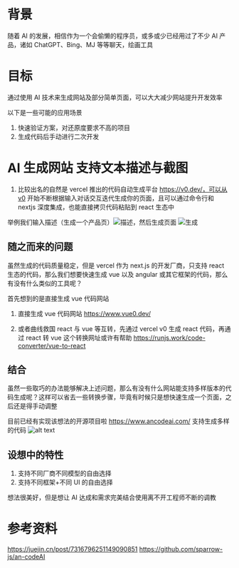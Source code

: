 # 背景

随着 AI 的发展，相信作为一个会偷懒的程序员，或多或少已经用过了不少 AI 产品，诸如 ChatGPT、Bing、MJ 等等聊天，绘画工具

# 目标

通过使用 AI 技术来生成网站及部分简单页面，可以大大减少网站提升开发效率

以下是一些可能的应用场景

1. 快速验证方案，对还原度要求不高的项目
2. 生成代码后手动进行二次开发

# AI 生成网站 支持文本描述与截图

1. 比较出名的自然是 vercel 推出的代码自动生成平台 https://v0.dev/，可以从v0 开始不断根据输入对话交互迭代生成你的页面，且可以通过命令行和 nextjs 深度集成，也能直接拷贝代码粘贴到 react 生态中

举例我们输入描述（生成一个产品页）![描述](/static/images/image.png)，然后生成页面
![生成](/static/images/image-1.png)

## 随之而来的问题

虽然生成的代码质量稳定，但是 vercel 作为 next.js 的开发厂商，只支持 react 生态的代码，那么我们想要快速生成 vue 以及 angular 或其它框架的代码，那么有没有什么类似的工具呢？

首先想到的是直接生成 vue 代码网站

1.  直接生成 vue 代码网站 https://www.vue0.dev/

2.  或者曲线救国 react 与 vue 等互转，先通过 vercel v0 生成 react 代码，再通过 react 转 vue
    这个转换网址或许有帮助 https://runjs.work/code-converter/vue-to-react

## 结合

虽然一些取巧的办法能够解决上述问题，那么有没有什么网站能支持多样版本的代码生成呢？这样可以省去一些转换步骤，毕竟有时候只是想快速生成一个页面，之后还是得手动调整

目前已经有实现该想法的开源项目啦 https://www.ancodeai.com/ 支持生成多样的代码 ![alt text](/static/images/image-2.png)

## 设想中的特性

1. 支持不同厂商不同模型的自由选择
2. 支持不同框架+不同 UI 的自由选择

想法很美好，但是想让 AI 达成和需求完美结合使用离不开工程师不断的调教

# 参考资料

https://juejin.cn/post/7316796251149090851
https://github.com/sparrow-js/an-codeAI
